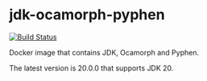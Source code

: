 # jdk-ocamorph-pyphen

[![Build Status](https://travis-ci.com/szgabsz91/jdk-ocamorph-pyphen.svg?branch=master)](https://app.travis-ci.com/github/szgabsz91/jdk-ocamorph-pyphen)

Docker image that contains JDK, Ocamorph and Pyphen.

The latest version is 20.0.0 that supports JDK 20.
